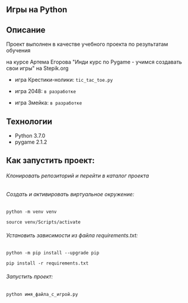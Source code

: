 ## Игры на Python

## Описание

Проект выполнен в качестве учебного проекта по результатам обучения 

на курсе Артема Егорова "Инди курс по Pygame - учимся создавать свои игры" на Stepik.org

- игра Крестики-нолики: `tic_tac_toe.py` 

- игра 2048: `в разработке`

- игра Змейка: `в разработке`


## Технологии
- Python 3.7.0
- pygame 2.1.2

## Как запустить проект:
###### Клонировать репозиторий и перейти в каталог проекта
###### Cоздать и активировать виртуальное окружение:
```
python -m venv venv
```
```
source venv/Scripts/activate
```
###### Установить зависимости из файла requirements.txt:
```
python -m pip install --upgrade pip
```
```
pip install -r requirements.txt
```
###### Запустить проект:
```
python имя_файла_с_игрой.py 
```
